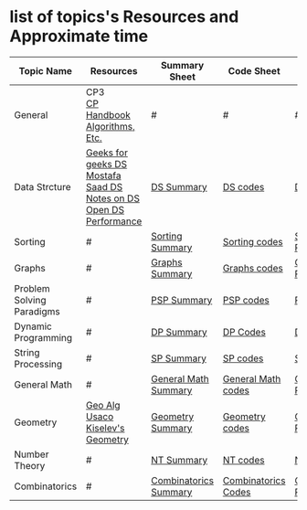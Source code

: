 # list of topics's Resources and Approximate time 

Topic Name   | Resources| Summary Sheet| Code Sheet|Problem Sheet| Solution Sheet| Hints Sheet
-------------| ------------ | ------------- |------------- |-------------  |-------------  |-------------  
General  | CP3<br> [CP Handbook](https://cses.fi/book.html)<br>[Algorithms, Etc.](http://jeffe.cs.illinois.edu/teaching/algorithms/)  |  # |# |#|#| [General Hints](https://github.com/basmaashouur/Competitive-Programming/blob/master/Topics%20Hints/GeneralHints.md)
Data Strcture  | [Geeks for geeks DS](https://www.geeksforgeeks.org/data-structures/)<br> [Mostafa Saad DS](https://github.com/mostafa-saad/ArabicCompetitiveProgramming/tree/master/11%20Data%20Structures)<br> [Notes on DS](http://www.cs.yale.edu/homes/aspnes/classes/223/notes.html)<br>[Open DS](http://www.engrcs.com/courses/cse222/cse222text.pdf) <br> [Performance](http://john-ahlgren.blogspot.com.eg/2013/10/stl-container-performance.html)| [DS Summary](https://github.com/basmaashouur/Competitive-Programming/blob/master/Knowledge-Phase/Detailed-list/Data-structure.md) |[DS codes](https://github.com/basmaashouur/Competitive-Programming/blob/master/Knowledge-Phase/Topics-library/Data-structure-lib.md) |[DS Problems](https://github.com/basmaashouur/Competitive-Programming/blob/master/Knowledge-Phase/Problems-library/Data-structure-problems.md)|[DS Solutions](https://github.com/basmaashouur/Competitive-Programming/tree/master/Solutions-library/data-strcture-solutions%20)|[DS Hints](https://github.com/basmaashouur/Competitive-Programming/blob/master/Topics%20Hints/DSHints.md)
Sorting| #| [Sorting Summary](https://github.com/basmaashouur/Competitive-Programming/blob/master/Knowledge-Phase/Detailed-list/Sorting.md)| [Sorting codes](https://github.com/basmaashouur/Competitive-Programming/blob/master/Knowledge-Phase/Topics-library/Sorting-lib.md)|[Sorting Problems](https://github.com/basmaashouur/Competitive-Programming/blob/master/Knowledge-Phase/Problems-library/Sorting-problems.md)|[Sorting Solutions](https://github.com/basmaashouur/Competitive-Programming/tree/master/Solutions-library/sorting-solutions)|[Sorting Hints](https://github.com/basmaashouur/Competitive-Programming/blob/master/Topics%20Hints/SortingHints.md)
Graphs| #| [Graphs Summary](https://github.com/basmaashouur/Competitive-Programming/blob/master/Knowledge-Phase/Detailed-list/Graphs.md)| [Graphs codes](https://github.com/basmaashouur/Competitive-Programming/blob/master/Knowledge-Phase/Topics-library/Graphs-lib%20.md)|[Graphs Problems](https://github.com/basmaashouur/Competitive-Programming/blob/master/Knowledge-Phase/Problems-library/Graphs-problems.md)|[Graphs Solutions](https://github.com/basmaashouur/Competitive-Programming/tree/master/Solutions-library/graphs-solutions)|[Graphs Hints](https://github.com/basmaashouur/Competitive-Programming/blob/master/Topics%20Hints/GraphsHints.md)
Problem Solving Paradigms| #| [PSP Summary](https://github.com/basmaashouur/Competitive-Programming/blob/master/Knowledge-Phase/Detailed-list/Problem-solving-paradigms.md)| [PSP codes](https://github.com/basmaashouur/Competitive-Programming/blob/master/Knowledge-Phase/Topics-library/Problem-solving-paradigms-lib.md)|[PSP Problems](https://github.com/basmaashouur/Competitive-Programming/blob/master/Knowledge-Phase/Problems-library/Problem-solving-paradigms-problems.md)|[PSP Solutions](https://github.com/basmaashouur/Competitive-Programming/tree/master/Solutions-library/problem-solving-paradigms-solutions)|[PSP Hints](https://github.com/basmaashouur/Competitive-Programming/blob/master/Topics%20Hints/PSPHints.md)
Dynamic Programming |#| [DP Summary](https://github.com/basmaashouur/Competitive-Programming/blob/master/Knowledge-Phase/Detailed-list/Dynamic-programming.md)|[DP Codes](https://github.com/basmaashouur/Competitive-Programming/blob/master/Knowledge-Phase/Topics-library/Dynamic-programming-lib.md)|[DP Problems](https://github.com/basmaashouur/Competitive-Programming/blob/master/Knowledge-Phase/Problems-library/Dynamic-programming-problems.md)|[DP Solutions](https://github.com/basmaashouur/Competitive-Programming/tree/master/Solutions-library/dynamic-programming-solutions)|[DP Hints](https://github.com/basmaashouur/Competitive-Programming/blob/master/Topics%20Hints/DPHints.md)
String Processing| #| [SP Summary](https://github.com/basmaashouur/Competitive-Programming/blob/master/Knowledge-Phase/Detailed-list/String-processing.md)| [SP codes](https://github.com/basmaashouur/Competitive-Programming/blob/master/Knowledge-Phase/Topics-library/String-processing-lib.md)|[SP Problems](https://github.com/basmaashouur/Competitive-Programming/blob/master/Knowledge-Phase/Problems-library/String-processing-problems.md)|[SP Solutions](https://github.com/basmaashouur/Competitive-Programming/tree/master/Solutions-library/string-processing-solutions)|[SP Hints](https://github.com/basmaashouur/Competitive-Programming/blob/master/Topics%20Hints/SPHints.md)
General Math| #| [General Math Summary](https://github.com/basmaashouur/Competitive-Programming/blob/master/Knowledge-Phase/Detailed-list/Mathematics/General-math.md)| [General Math codes](https://github.com/basmaashouur/Competitive-Programming/blob/master/Knowledge-Phase/Topics-library/Mathematics/General-math-lib.md)|[General Math Problems](https://github.com/basmaashouur/Competitive-Programming/blob/master/Knowledge-Phase/Problems-library/Mathematics/General-math-problems.md)|[General Math Solutions](https://github.com/basmaashouur/Competitive-Programming/tree/master/Solutions-library/mathematics-solutions/General-math-solutions)|[General Math Hints](https://github.com/basmaashouur/Competitive-Programming/blob/master/Topics%20Hints/GeneralMathHints.md)
Geometry| [Geo Alg](http://geomalgorithms.com/index.html)<br> [Usaco](http://www.dcc.fc.up.pt/~pribeiro/estagio2008/usaco/3_4_Computational_Geometry.htm)<br> [Kiselev's Geometry](https://drive.google.com/file/d/1z0SWwTj-1p-TkhxLfE45MCoDq0O8DS1p/view?usp=sharing)| [Geometry Summary](https://github.com/basmaashouur/Competitive-Programming/blob/master/Knowledge-Phase/Detailed-list/Mathematics/Geometry.md)| [Geometry codes](https://github.com/basmaashouur/Competitive-Programming/blob/master/Knowledge-Phase/Topics-library/Mathematics/Geometry-lib.md)|[Geometry Problems](https://github.com/basmaashouur/Competitive-Programming/blob/master/Knowledge-Phase/Problems-library/Mathematics/Geometry-problems.md)|[Geometry Solutions](https://github.com/basmaashouur/Competitive-Programming/tree/master/Solutions-library/mathematics-solutions/geometry-solutions)|[Geometry Hints](https://github.com/basmaashouur/Competitive-Programming/blob/master/Topics%20Hints/GeometryHints.md)
Number Theory| #| [NT Summary](https://github.com/basmaashouur/Competitive-Programming/blob/master/Knowledge-Phase/Detailed-list/Mathematics/Number-theory.md)| [NT codes](https://github.com/basmaashouur/Competitive-Programming/blob/master/Knowledge-Phase/Topics-library/Mathematics/Number-theory-lib.md)|[NT Problems](https://github.com/basmaashouur/Competitive-Programming/blob/master/Knowledge-Phase/Problems-library/Mathematics/Number-theory-problems.md)|[NT Solutions](https://github.com/basmaashouur/Competitive-Programming/tree/master/Solutions-library/mathematics-solutions/number-theory-solutions)|[NT Hints](https://github.com/basmaashouur/Competitive-Programming/blob/master/Topics%20Hints/NTHints.md)
Combinatorics|#|[Combinatorics Summary](https://github.com/basmaashouur/Competitive-Programming/blob/master/Knowledge-Phase/Detailed-list/Dynamic-programming.md)|[Combinatorics Codes](https://github.com/basmaashouur/Competitive-Programming/blob/master/Knowledge-Phase/Topics-library/Mathematics/Combinatorics-lib.md)|[Combinatorics Problems](https://github.com/basmaashouur/Competitive-Programming/blob/master/Knowledge-Phase/Problems-library/Mathematics/Combinatorics-problems.md)|[Combinatorics Solutions](https://github.com/basmaashouur/Competithttps://github.com/basmaashouur/Competitive-Programming/blob/master/Knowledge-Phase/Detailed-list/Dynamic-programming.mdive-Programming/tree/master/Solutions-library/mathematics-solutions/combinatorics-solutions)|[Combinatorics Hints](https://github.com/basmaashouur/Competitive-Programming/blob/master/Topics%20Hints/CombinatoricsHints.md)|

